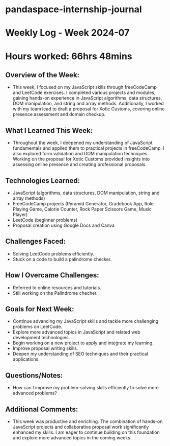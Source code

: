 # pandaspace-internship-journal

# Weekly Log - Week 2024-07
# Hours worked: 66hrs 48mins

## Overview of the Week:
- This week, I focused on my JavaScript skills through freeCodeCamp and LeetCode exercises. I completed various projects and modules, gaining hands-on experience in JavaScript algorithms, 
  data structures, DOM manipulation, and string and array methods. Additionally, I worked with my team lead to draft a proposal for Xotic Customs, covering online presence assessment and domain checkup.

## What I Learned This Week:
- Throughout the week, I deepened my understanding of JavaScript fundamentals and applied them to practical projects in freeCodeCamp. I also explored form validation and DOM manipulation techniques. 
  Working on the proposal for Xotic Customs provided insights into assessing online presence and creating professional proposals.

## Technologies Learned:
- JavaScript (algorithms, data structures, DOM manipulation, string and array methods)
- FreeCodeCamp projects (Pyramid Generator, Gradebook App, Role Playing Game, Calorie Counter, Rock Paper Scissors Game, Music Player)
- LeetCode (beginner problems)
- Proposal creation using Google Docs and Canva

## Challenges Faced:
- Solving LeetCode problems efficiently.
- Stuck on a code to build a palindrome checker.

## How I Overcame Challenges:
- Referred to online resources and tutorials.
- Still working on the Palindrome checher. 

## Goals for Next Week:
- Continue advancing my JavaScript skills and tackle more challenging problems on LeetCode.
- Explore more advanced topics in JavaScript and related web development technologies.
- Begin working on a new project to apply and integrate my learning.
- Improve proposal writing skills.
- Deepen my understanding of SEO techniques and their practical applications.

## Questions/Notes:
- How can I improve my problem-solving skills efficiently to solve more advanced problems?

## Additional Comments:
- This week was productive and enriching. The combination of hands-on JavaScript projects and collaborative proposal work significantly enhanced my skills. 
  I am eager to continue building on this foundation and explore more advanced topics in the coming weeks.

